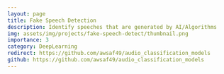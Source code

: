 ```yaml
---
layout: page
title: Fake Speech Detection
description: Identify speeches that are generated by AI/Algorithms
img: assets/img/projects/fake-speech-detect/thumbnail.png
importance: 3
category: DeepLearning
redirect: https://github.com/awsaf49/audio_classification_models
github: https://github.com/awsaf49/audio_classification_models
---
```

